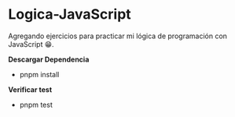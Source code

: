 # Logica-JavaScript

Agregando ejercicios para practicar mi lógica de programación con JavaScript 😁.

**Descargar Dependencia**

- pnpm install

**Verificar test**

- pnpm test
